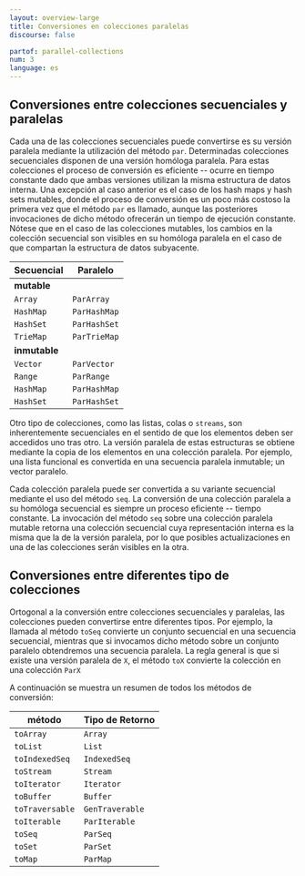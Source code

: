 ```yaml
---
layout: overview-large
title: Conversiones en colecciones paralelas
discourse: false

partof: parallel-collections
num: 3
language: es
---
```


## Conversiones entre colecciones secuenciales y paralelas

Cada una de las colecciones secuenciales puede convertirse es su versión
paralela mediante la utilización del método `par`. Determinadas colecciones
secuenciales disponen de una versión homóloga paralela. Para estas colecciones el
proceso de conversión es eficiente -- ocurre en tiempo constante dado que ambas
versiones utilizan la misma estructura de datos interna. Una excepción al caso
anterior es el caso de los hash maps y hash sets mutables, donde el proceso de
conversión es un poco más costoso la primera vez que el método `par` es llamado,
aunque las posteriores invocaciones de dicho método ofrecerán un tiempo de ejecución
constante. Nótese que en el caso de las colecciones mutables, los cambios en la 
colección secuencial son visibles en su homóloga paralela en el caso de que compartan
la estructura de datos subyacente.

| Secuencial    | Paralelo       |
| ------------- | -------------- |
| **mutable**   |                |
| `Array`       | `ParArray`     |
| `HashMap`     | `ParHashMap`   |
| `HashSet`     | `ParHashSet`   |
| `TrieMap`     | `ParTrieMap`   |
| **inmutable** |                |
| `Vector`      | `ParVector`    |
| `Range`       | `ParRange`     |
| `HashMap`     | `ParHashMap`   |
| `HashSet`     | `ParHashSet`   |

Otro tipo de colecciones, como las listas, colas o `streams`, son inherentemente
secuenciales en el sentido de que los elementos deben ser accedidos uno tras otro.
La versión paralela de estas estructuras se obtiene mediante la copia de los elementos
en una colección paralela. Por ejemplo, una lista funcional es convertida en una 
secuencia paralela inmutable; un vector paralelo.

Cada colección paralela puede ser convertida a su variante secuencial mediante el uso
del método `seq`. La conversión de una colección paralela a su homóloga secuencial es
siempre un proceso eficiente -- tiempo constante. La invocación del método `seq` sobre
una colección paralela mutable retorna una colección secuencial cuya representación interna
es la misma que la de la versión paralela, por lo que posibles actualizaciones en una de las
colecciones serán visibles en la otra.

## Conversiones entre diferentes tipo de colecciones

Ortogonal a la conversión entre colecciones secuenciales y paralelas, las colecciones 
pueden convertirse entre diferentes tipos. Por ejemplo, la llamada al método `toSeq` 
convierte un conjunto secuencial en una secuencia secuencial, mientras que si invocamos
dicho método sobre un conjunto paralelo obtendremos una secuencia paralela. La regla
general is que si existe una versión paralela de `X`, el método `toX` convierte la colección
en una colección `ParX`

A continuación se muestra un resumen de todos los métodos de conversión:

| método     	 | Tipo de Retorno|
| -------------- | -------------- |
| `toArray`      | `Array`        |
| `toList`       | `List`         |
| `toIndexedSeq` | `IndexedSeq`   |
| `toStream`     | `Stream`       |
| `toIterator`   | `Iterator`     |
| `toBuffer`     | `Buffer`       |
| `toTraversable`| `GenTraverable`|
| `toIterable`   | `ParIterable`  |
| `toSeq`        | `ParSeq`       |
| `toSet`        | `ParSet`       |
| `toMap`        | `ParMap`       |

   

